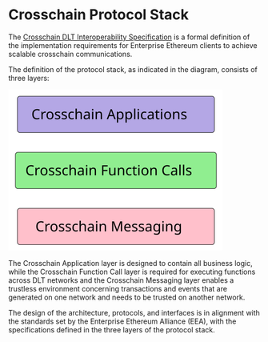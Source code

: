 # Crosschain Protocol Stack

The [Crosschain DLT Interoperability Specification](https://entethalliance.github.io/crosschain-interoperability/draft_dlt-interop_techspec.html) is a formal definition of the implementation requirements for Enterprise Ethereum clients to achieve scalable crosschain communications.

The definition of the protocol stack, as indicated in the diagram, consists of three layers:

![Crosschain protocol stack](./img/crosschain_interop_spec.svg)

The Crosschain Application layer is designed to contain all business logic, while the Crosschain Function Call layer is required for executing functions across DLT networks and the Crosschain Messaging layer enables a trustless environment concerning transactions and events that are generated on one network and needs to be trusted on another network.

The design of the architecture, protocols, and interfaces is in alignment with the standards set by the Enterprise Ethereum Alliance (EEA), with the specifications defined in the three layers of the protocol stack.
